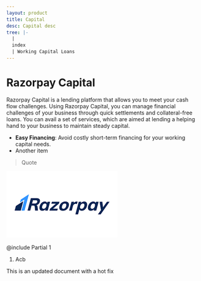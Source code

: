 ```yaml
---
layout: product
title: Capital
desc: Capital desc
tree: |-
  |
  index
  | Working Capital Loans
---
```

# Razorpay Capital

Razorpay Capital is a lending platform that allows you to meet your cash flow challenges. Using Razorpay Capital, you can manage financial challenges of your business through quick settlements and collateral-free loans. You can avail a set of services, which are aimed at lending a helping hand to your business to maintain steady capital.

* **Easy Financing**: Avoid costly short-term financing for your working capital needs.
* Another item

> Quote

![Logo](/assets/images/download.png)

@include Partial 1

1. Acb

This is an updated document with a hot fix
